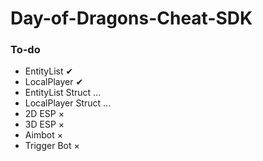 # Day-of-Dragons-Cheat-SDK

### To-do
- EntityList ✔
- LocalPlayer ✔
- EntityList Struct ...
- LocalPlayer Struct ...
- 2D ESP ×
- 3D ESP ×
- Aimbot ×
- Trigger Bot ×
